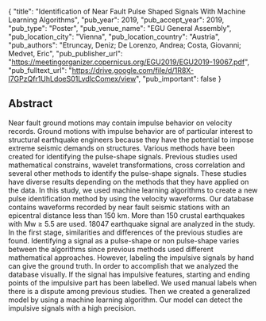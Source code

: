 {
  "title": "Identification of Near Fault Pulse Shaped Signals With Machine Learning Algorithms",
  "pub_year": 2019,
  "pub_accept_year": 2019,
  "pub_type": "Poster",
  "pub_venue_name": "EGU General Assembly",
  "pub_location_city": "Vienna",
  "pub_location_country": "Austria",
  "pub_authors": "Etruncay, Deniz; De Lorenzo, Andrea; Costa, Giovanni; Medvet, Eric",
  "pub_publisher_url": "https://meetingorganizer.copernicus.org/EGU2019/EGU2019-19067.pdf",
  "pub_fulltext_url": "https://drive.google.com/file/d/1R8X-l7GPzQfr1UhLdoeS01LvdlcComex/view",
  "pub_important": false
}

## Abstract
Near fault ground motions may contain impulse behavior on velocity records. Ground motions with impulse behavior are of particular interest to structural earthquake engineers because they have the potential to impose extreme seismic demands on structures. Various methods have been created for identifying the pulse-shape signals. Previous studies used mathematical constrains, wavelet transformations, cross correlation and several other methods to identify the pulse-shape signals. These studies have diverse results depending on the methods that they have applied on the data. In this study, we used machine learning algorithms to create a new pulse identification method by using the velocity waveforms. Our database contains waveforms recorded by near fault seismic stations with an epicentral distance less than 150 km. More than 150 crustal earthquakes with Mw ≥ 5.5 are used. 18047 earthquake signal are analyzed in the study. In the first stage, similarities and differences of the previous studies are found. Identifying a signal as a pulse-shape or non pulse-shape varies between the algorithms since previous methods used different mathematical approaches. However, labeling the impulsive signals by hand can give the ground truth. In order to accomplish that we analyzed the database visually. If the signal has impulsive features, starting and ending points of the impulsive part has been labelled. We used manual labels when there is a dispute among previous studies. Then we created a generalized model by using a machine learning algorithm. Our model can detect the impulsive signals with a high precision.
